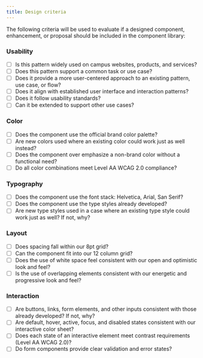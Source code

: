 ```yaml
---
title: Design criteria
---
```

The following criteria will be used to evaluate if a designed component, enhancement, or proposal should be included in the component library:

### Usability
- [ ] Is this pattern widely used on campus websites, products, and services?
- [ ] Does this pattern support a common task or use case?
- [ ] Does it provide a more user-centered approach to an existing pattern, use case, or flow?
- [ ] Does it align with established user interface and interaction patterns?
- [ ] Does it follow usability standards?
- [ ] Can it be extended to support other use cases?

### Color
- [ ] Does the component use the official brand color palette?
- [ ] Are new colors used where an existing color could work just as well instead?
- [ ] Does the component over emphasize a non-brand color without a functional need?
- [ ] Do all color combinations meet Level AA WCAG 2.0 compliance?

### Typography
- [ ] Does the component use the font stack: Helvetica, Arial, San Serif?
- [ ] Does the component use the type styles already developed?
- [ ] Are new type styles used in a case where an existing type style could work just as well? If not, why?

### Layout
- [ ] Does spacing fall within our 8pt grid?
- [ ] Can the component fit into our 12 column grid?
- [ ] Does the use of white space feel consistent with our open and optimistic look and feel?
- [ ] Is the use of overlapping elements consistent with our energetic and progressive look and feel?

### Interaction
- [ ] Are buttons, links, form elements, and other inputs consistent with those already developed? If not, why?
- [ ] Are default, hover, active, focus, and disabled states consistent with our interactive color sheet?
- [ ] Does each state of an interactive element meet contrast requirements (Level AA WCAG 2.0)?
- [ ] Do form components provide clear validation and error states?
